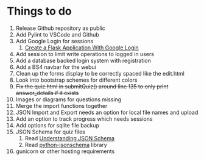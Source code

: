 
# Things to do

1. Release Github repository as public
2. Add Pylint to VSCode and Github
3. Add Google Login for sessions
   1. [Create a Flask Application With Google Login](https://realpython.com/flask-google-login/)
4. Add session to limit write operations to logged in users
5. Add a database backed login system with registration
6. Add a BS4 navbar for the webui
7. Clean up the forms display to be correctly spaced like the edit.html
8. Look into bootstrap schemes for different colors
9. ~~Fix the quiz.html in submitQuiz() around line 135 to only print answer_details if it exists~~
10. Images or diagrams for questions missing
11. Merge the import functions together
12. JSON Import and Export needs an option for local file names and upload
13. Add an option to track progress which needs sessions
14. Add options for sqlite file backup
15. JSON Schema for quiz files
    1. Read [Understanding JSON Schema](https://json-schema.org/understanding-json-schema)
    2. Read [python-jsonschema](https://python-jsonschema.readthedocs.io/en/latest/) library
16. gunicorn or other hosting requirements
